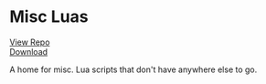 # Misc Luas

[View Repo](https://gitlab.com/aquietone/misclua)  
[Download](https://gitlab.com/aquietone/misclua/-/archive/main/misclua-main.zip)  

A home for misc. Lua scripts that don't have anywhere else to go.